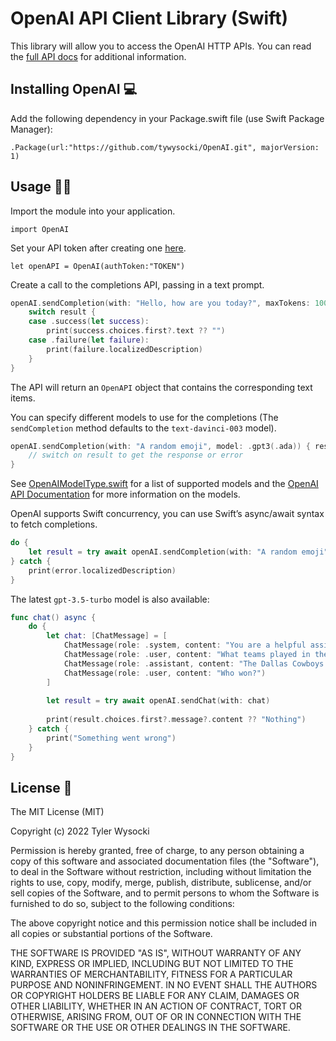 # OpenAI API Client Library (Swift)  

This library will allow you to access the OpenAI HTTP APIs. You can read the [full API docs](https://beta.openai.com/docs) for additional information.

## Installing OpenAI  💻

Add the following dependency in your Package.swift file (use Swift Package Manager):

`.Package(url:"https://github.com/tywysocki/OpenAI.git", majorVersion: 1)`

## Usage 👨‍💻

Import the module into your application.

`import OpenAI`

Set your API token after creating one [here](https://beta.openai.com/account/api-keys).

`let openAPI = OpenAI(authToken:"TOKEN")`

Create a call to the completions API, passing in a text prompt.

```swift
openAI.sendCompletion(with: "Hello, how are you today?", maxTokens: 100) { result in // Result<OpenAI, OpenAIError>
    switch result {
    case .success(let success):
        print(success.choices.first?.text ?? "")
    case .failure(let failure):
        print(failure.localizedDescription)
    }
}
```
The API will return an `OpenAPI` object that contains the corresponding text items.

You can specify different models to use for the completions (The `sendCompletion` method defaults to the `text-davinci-003` model).

```swift
openAI.sendCompletion(with: "A random emoji", model: .gpt3(.ada)) { result in // Result<OpenAI, OpenAIError>
    // switch on result to get the response or error
}
```
See [OpenAIModelType.swift](https://github.com/tywysocki/OpenAI/blob/master/Sources/OpenAI/Models/OpenAIModelType.swift) for a list of supported models and the [OpenAI API Documentation](https://beta.openai.com/docs/models) for more information on the models.

OpenAI supports Swift concurrency, you can use Swift’s async/await syntax to fetch completions.

```swift
do {
    let result = try await openAI.sendCompletion(with: "A random emoji")
} catch {
    print(error.localizedDescription)
}
```

The latest `gpt-3.5-turbo` model is also available: 

```swift
func chat() async {
    do {
        let chat: [ChatMessage] = [
            ChatMessage(role: .system, content: "You are a helpful assistant."),
            ChatMessage(role: .user, content: "What teams played in the 30th Superbowl?"),
            ChatMessage(role: .assistant, content: "The Dallas Cowboys played the Pittsburgh Steelers in the 30th Superbowl."),
            ChatMessage(role: .user, content: "Who won?")
        ]
                    
        let result = try await openAI.sendChat(with: chat)
        
        print(result.choices.first?.message?.content ?? "Nothing")
    } catch {
        print("Something went wrong")
    }
}
```

## License  📃

The MIT License (MIT)

Copyright (c) 2022 Tyler Wysocki

Permission is hereby granted, free of charge, to any person obtaining a copy of this software and associated documentation files (the "Software"), to deal in the Software without restriction, including without limitation the rights to use, copy, modify, merge, publish, distribute, sublicense, and/or sell copies of the Software, and to permit persons to whom the Software is furnished to do so, subject to the following conditions:

The above copyright notice and this permission notice shall be included in all copies or substantial portions of the Software.

THE SOFTWARE IS PROVIDED "AS IS", WITHOUT WARRANTY OF ANY KIND, EXPRESS OR IMPLIED, INCLUDING BUT NOT LIMITED TO THE WARRANTIES OF MERCHANTABILITY, FITNESS FOR A PARTICULAR PURPOSE AND NONINFRINGEMENT. IN NO EVENT SHALL THE AUTHORS OR COPYRIGHT HOLDERS BE LIABLE FOR ANY CLAIM, DAMAGES OR OTHER LIABILITY, WHETHER IN AN ACTION OF CONTRACT, TORT OR OTHERWISE, ARISING FROM, OUT OF OR IN CONNECTION WITH THE SOFTWARE OR THE USE OR OTHER DEALINGS IN THE SOFTWARE.
